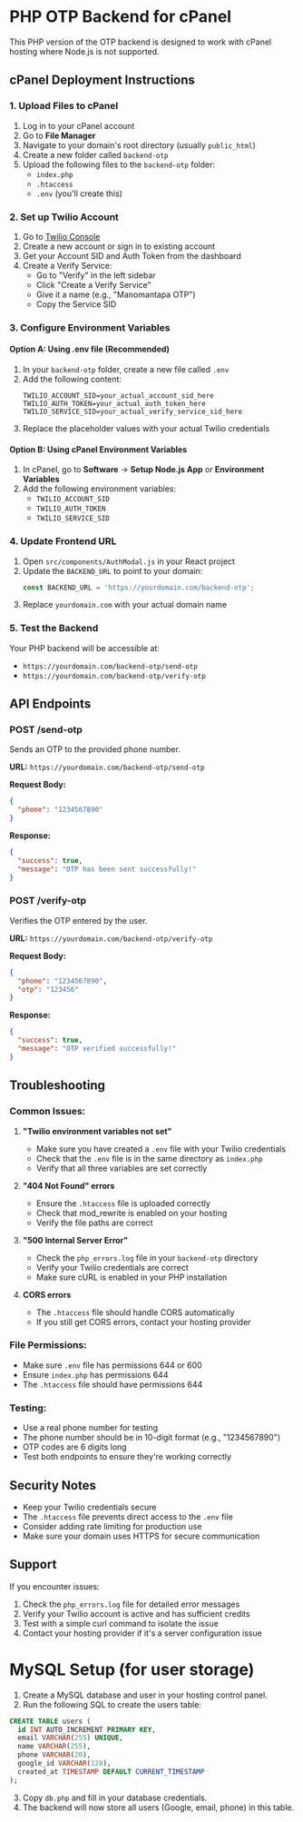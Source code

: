 # PHP OTP Backend for cPanel

This PHP version of the OTP backend is designed to work with cPanel hosting where Node.js is not supported.

## cPanel Deployment Instructions

### 1. Upload Files to cPanel
1. Log in to your cPanel account
2. Go to **File Manager**
3. Navigate to your domain's root directory (usually `public_html`)
4. Create a new folder called `backend-otp`
5. Upload the following files to the `backend-otp` folder:
   - `index.php`
   - `.htaccess`
   - `.env` (you'll create this)

### 2. Set up Twilio Account
1. Go to [Twilio Console](https://console.twilio.com/)
2. Create a new account or sign in to existing account
3. Get your Account SID and Auth Token from the dashboard
4. Create a Verify Service:
   - Go to "Verify" in the left sidebar
   - Click "Create a Verify Service"
   - Give it a name (e.g., "Manomantapa OTP")
   - Copy the Service SID

### 3. Configure Environment Variables

#### Option A: Using .env file (Recommended)
1. In your `backend-otp` folder, create a new file called `.env`
2. Add the following content:
   ```
   TWILIO_ACCOUNT_SID=your_actual_account_sid_here
   TWILIO_AUTH_TOKEN=your_actual_auth_token_here
   TWILIO_SERVICE_SID=your_actual_verify_service_sid_here
   ```
3. Replace the placeholder values with your actual Twilio credentials

#### Option B: Using cPanel Environment Variables
1. In cPanel, go to **Software** → **Setup Node.js App** or **Environment Variables**
2. Add the following environment variables:
   - `TWILIO_ACCOUNT_SID`
   - `TWILIO_AUTH_TOKEN`
   - `TWILIO_SERVICE_SID`

### 4. Update Frontend URL
1. Open `src/components/AuthModal.js` in your React project
2. Update the `BACKEND_URL` to point to your domain:
   ```javascript
   const BACKEND_URL = 'https://yourdomain.com/backend-otp';
   ```
3. Replace `yourdomain.com` with your actual domain name

### 5. Test the Backend
Your PHP backend will be accessible at:
- `https://yourdomain.com/backend-otp/send-otp`
- `https://yourdomain.com/backend-otp/verify-otp`

## API Endpoints

### POST /send-otp
Sends an OTP to the provided phone number.

**URL:** `https://yourdomain.com/backend-otp/send-otp`

**Request Body:**
```json
{
  "phone": "1234567890"
}
```

**Response:**
```json
{
  "success": true,
  "message": "OTP has been sent successfully!"
}
```

### POST /verify-otp
Verifies the OTP entered by the user.

**URL:** `https://yourdomain.com/backend-otp/verify-otp`

**Request Body:**
```json
{
  "phone": "1234567890",
  "otp": "123456"
}
```

**Response:**
```json
{
  "success": true,
  "message": "OTP verified successfully!"
}
```

## Troubleshooting

### Common Issues:

1. **"Twilio environment variables not set"**
   - Make sure you have created a `.env` file with your Twilio credentials
   - Check that the `.env` file is in the same directory as `index.php`
   - Verify that all three variables are set correctly

2. **"404 Not Found" errors**
   - Ensure the `.htaccess` file is uploaded correctly
   - Check that mod_rewrite is enabled on your hosting
   - Verify the file paths are correct

3. **"500 Internal Server Error"**
   - Check the `php_errors.log` file in your `backend-otp` directory
   - Verify your Twilio credentials are correct
   - Make sure cURL is enabled in your PHP installation

4. **CORS errors**
   - The `.htaccess` file should handle CORS automatically
   - If you still get CORS errors, contact your hosting provider

### File Permissions:
- Make sure `.env` file has permissions 644 or 600
- Ensure `index.php` has permissions 644
- The `.htaccess` file should have permissions 644

### Testing:
- Use a real phone number for testing
- The phone number should be in 10-digit format (e.g., "1234567890")
- OTP codes are 6 digits long
- Test both endpoints to ensure they're working correctly

## Security Notes
- Keep your Twilio credentials secure
- The `.htaccess` file prevents direct access to the `.env` file
- Consider adding rate limiting for production use
- Make sure your domain uses HTTPS for secure communication

## Support
If you encounter issues:
1. Check the `php_errors.log` file for detailed error messages
2. Verify your Twilio account is active and has sufficient credits
3. Test with a simple curl command to isolate the issue
4. Contact your hosting provider if it's a server configuration issue

# MySQL Setup (for user storage)

1. Create a MySQL database and user in your hosting control panel.
2. Run the following SQL to create the users table:

```sql
CREATE TABLE users (
  id INT AUTO_INCREMENT PRIMARY KEY,
  email VARCHAR(255) UNIQUE,
  name VARCHAR(255),
  phone VARCHAR(20),
  google_id VARCHAR(128),
  created_at TIMESTAMP DEFAULT CURRENT_TIMESTAMP
);
```

3. Copy `db.php` and fill in your database credentials.
4. The backend will now store all users (Google, email, phone) in this table. 